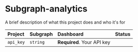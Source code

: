 # Subgraph-analytics

A brief description of what this project does and who it's for

| Project | Subgraph     | Dashboard                |  Status   |
| :-------- | :------- | :------------------------- |:--------  |
| `api_key` | `string` | **Required**. Your API key |           |
